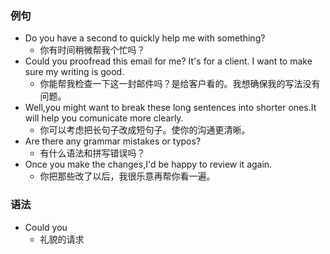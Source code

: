 ### 例句

- Do you have a second to quickly help me with something?
  - 你有时间稍微帮我个忙吗？
- Could you proofread this email for me? It's for a client. I want to make sure my writing is good.
  - 你能帮我检查一下这一封邮件吗？是给客户看的。我想确保我的写法没有问题。
- Well,you might want to break these long sentences into shorter ones.It will help you comunicate more clearly.
  - 你可以考虑把长句子改成短句子。使你的沟通更清晰。
- Are there any grammar mistakes or typos?
  - 有什么语法和拼写错误吗？
- Once you make the changes,I'd be happy to review it again.
  - 你把那些改了以后，我很乐意再帮你看一遍。

### 语法

- Could you
  - 礼貌的请求
